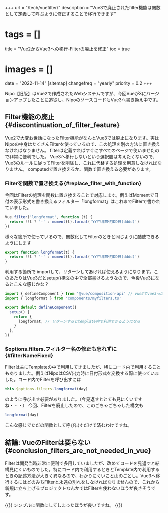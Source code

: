 +++
url = "/tech/vuefilter/"
description = "Vue3で廃止されたfilter機能は関数として定義して呼ぶように修正することで移行できます"
# tags = []
title = "Vue2からVue3への移行-Filterの廃止を修正"
toc = true
# images = []
date = "2022-11-14"
[sitemap]
  changefreq = "yearly"
  priority = 0.2
+++

Nipo【旧版】はVue2で作成されたWebシステムですが、今回Vueが3にバージョンアップしたことに追従し、NipoのソースコードもVue3へ書き換え中です。

## Filter機能の廃止{#discontinuation_of_filter_feature}

Vue2で大変お世話になったFilter機能がなんとVue3では廃止になります。実はNipoの中身はたくさんFilterを使っているので、この処理を別の方法に置き換えなければなりません。
filterは定義すればすぐにすべてのページで使いませたので非常に便利でした。
Vue3へ移行しないという選択肢は考えたくないので、Vue3のルールに従ってFilterを削除し、これに代替する処理を用意しなければなりません。
computedで置き換えるか、関数で置き換える必要があります。

### Filterを関数で置き換える{#replace_filter_with_function}

今回はFilterの処理を関数に置き換えることで対応します。例えばMomentで日付の表示形式を書き換えるフィルター「longformat」はこれまでFilterで書かれていました。

```javascript
Vue.filter('longformat', function (t) {
  return !!t ? '-' : moment(t).format('YYYY年MM月DD日(dddd)')
})
```

様々な箇所で使っているので、関数化してFilterのときと同じように酷使できるようにします

```javascript
export function longformat(t) {
  return !!t ? '-' : moment(t).format('YYYY年MM月DD日(dddd)')
}
```

利用する箇所で importして、リターンしてあげれば使えるようになります。このあたりはVue3だとsetup()構文の中で全部書けるようなので、今後Vue3になるとこんな感じかな？

```javascript
import { defineComponent } from '@vue/composition-api' // vue2でvue3っぽいことをするにはこれを使う
import { longformat } from 'components/myfilters.ts'

export default defineComponent({
  setup() {
    return {
      longformat, // リターンするとtemplate内で利用できるようになる
    }
  },
})
```

### $options.filters.フィルター名の修正も忘れずに{#filterNameFixed}

Filterは主にTemplateの中で利用してきましたが、稀にコード内で利用することもありました。例えばNipoはCSV出力時に日付形式を変換する際に使っていました。コード内でFilterを呼び出すには

```javascript
this.$options.filters.longformat(day)
```

のように呼び出す必要がありました。（今見返すととても見にくいですね・・・）
今回、Filterを廃止したので、このごちゃごちゃした構文も

```javascript
longformat(day)
```

こんな感じでただの関数として呼び出すだけで済むわけですね。

## 結論: VueのFilterは要らない{#conclusion_filters_are_not_needed_in_vue}

Filterは開発当時非常に便利で多用していましたが、改めてコードを見返すと結構見にくいものでした。特にコード内で利用するときとTemplate内で利用するときの記述方法が大きく異なるので、わかりにくいこと山のごとし。Vue3へ移行するにはどのみちFilterと永遠の別れをしなければなりませんので、これから新規に立ち上げるプロジェクトなんかではFilterを使わないほうが良さそうです。

{{<alice pos="right" icon="ok">}}
シンプルに関数にしてしまったほうが良いですね。
{{</alice>}}
